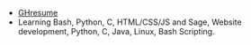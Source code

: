 - [GHresume](https://resume.github.io/?prirai)
- Learning Bash, Python, C, HTML/CSS/JS and Sage, Website development, Python, C, Java, Linux, Bash Scripting.

